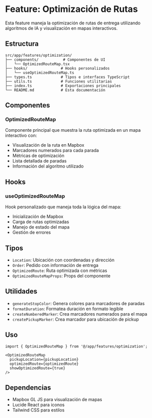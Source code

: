 # Feature: Optimización de Rutas

Esta feature maneja la optimización de rutas de entrega utilizando algoritmos de IA y visualización en mapas interactivos.

## Estructura

```
src/app/features/optimization/
├── components/           # Componentes de UI
│   └── OptimizedRouteMap.tsx
├── hooks/               # Hooks personalizados
│   └── useOptimizedRouteMap.ts
├── types.ts             # Tipos e interfaces TypeScript
├── utils.ts             # Funciones utilitarias
├── index.ts             # Exportaciones principales
└── README.md            # Esta documentación
```

## Componentes

### OptimizedRouteMap
Componente principal que muestra la ruta optimizada en un mapa interactivo con:
- Visualización de la ruta en Mapbox
- Marcadores numerados para cada parada
- Métricas de optimización
- Lista detallada de paradas
- Información del algoritmo utilizado

## Hooks

### useOptimizedRouteMap
Hook personalizado que maneja toda la lógica del mapa:
- Inicialización de Mapbox
- Carga de rutas optimizadas
- Manejo de estado del mapa
- Gestión de errores

## Tipos

- `Location`: Ubicación con coordenadas y dirección
- `Order`: Pedido con información de entrega
- `OptimizedRoute`: Ruta optimizada con métricas
- `OptimizedRouteMapProps`: Props del componente

## Utilidades

- `generateStopColor`: Genera colores para marcadores de paradas
- `formatDuration`: Formatea duración en formato legible
- `createNumberedMarker`: Crea marcadores numerados para el mapa
- `createPickupMarker`: Crea marcador para ubicación de pickup

## Uso

```tsx
import { OptimizedRouteMap } from '@/app/features/optimization';

<OptimizedRouteMap
  pickupLocation={pickupLocation}
  optimizedRoute={optimizedRoute}
  showOptimizedRoute={true}
/>
```

## Dependencias

- Mapbox GL JS para visualización de mapas
- Lucide React para iconos
- Tailwind CSS para estilos
